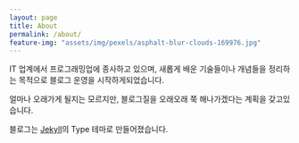 ```yaml
---
layout: page
title: About
permalink: /about/
feature-img: "assets/img/pexels/asphalt-blur-clouds-169976.jpg"
---
```


IT 업계에서 프로그래밍업에 종사하고 있으며, 새롭게 배운 기술들이나 개념들을 정리하는 목적으로 블로그 운영을 시작하게되었습니다.

얼마나 오래가게 될지는 모르지만, 블로그질을 오래오래 쭉 해나가겠다는 계획을 갖고있습니다.

블로그는 [Jekyll](http://jekyllrb.com/)의 Type 테마로 만들어졌습니다.